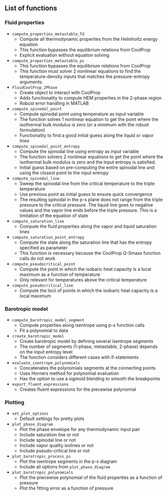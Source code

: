 ## List of functions

### Fluid properties
- `compute_properties_metastable_Td`
  - Compute all thermodynamic properties from the Helmholtz energy equation
  - This function bypasses the equilibrium relations from CoolProp
  - Explicit evaluation without equation solving
- `compute_properties_metastable_ps`
  - This function bypasses the equilibrium relations from CoolProp
  - This function must solver 2 nonlinear equations to find the temperature-density inputs that matches the pressure-entropy arguments.
- `FluidCoolProp_2Phase`
  - Create object to interact with CoolProp
  - Adds functionality to compute HEM properties in the 2-phase region
  - Robust error handling in MATLAB
- `compute_spinodal_point`
  - Compute spinodal point using temperature as input variable
  - The function solves 1 nonlinear equation to get the point where the isothermal bulk modulus is zero (or a minimum with the robust formulation)
  - Functionality to find a good initial guess along the liquid or vapor lines
- `compute_spinodal_point_entropy`
  - Compute the spinodal line using entropy as input variable
  - The function solvers 2 nonlinear equations to get the point where the isothermal bulk modulus is zero and the input entropy is satisfied.
  - Initial guess based on pre-computing the entire spinodal line and using the closest point to the input entropy
- `compute_spinodal_line`
  - Sweep the spinodal line from the critical temperature to the triple temperature
  - Use previous point as initial guess to ensure quick convergence
  - The resulting spinodal in the p-s plane does not range from the triple pressure to the critical pressure. The liquid line goes to negative values and the vapor line ends before the triple pressure. This is a limitation of the equation of state
- `compute_saturation_line`
  - Compute the fluid properties along the vapor and liquid saturation lines
- `compute_saturation_point_entropy`
  - Compute the state along the saturation line that has the entropy specified as parameter
  - This function is necessary because the CoolProp Q-Smass function calls do not work
- `compute_pseudocritical_point`
  - Compute the point in which the isobaric heat capacity is a local maximum as a function of temperature
  - Only relevant for temperatures above the critical temperature
- `compute_pseudocritical_line`
  - Compute the locii of points in which the isobaric heat capacity is a local maximum

### Barotropic model
- `compute_barotropic_model_segment`
  - Compute properties along isentrope using p-s function calls
  - Fit a polynomial to data
- `create_barotropic_model`
  - Create barotropic model by defining several isentrope segments
  - The number of segments (1-phase, metastable, 2-phase) depends on the input entropy level
  - The function considers different cases with if-statements
- `evaluate_isentrope_polynomials`
  - Concatenates the polynomials segments at the connecting points
  - Uses Horners method for polynomial evaluation
  - Has the option to use a sigmoid blending to smooth the breakpoints
- `export_fluent_expressions`
  - Creates fluent expressions for the piecewise polynomial

### Plotting

- `set_plot_options`
  - Default settings for pretty plots
- `plot_phase_diagram`
  - Plot the phase envelope for any thermodynamic input pair
  - Include saturation line or not
  - Include spinodal line or not
  - Include vapor quality isolines or not
  - Include pseudo-critical line or not
- `plot_barotropic_process_ps`
  - Plot the isentrope segments in the p-s diagram
  - Include all options from `plot_phase_diagram`
- `plot_barotropic_polynomials`
  - Plot the piwcewise polynomial of the fluid properties as a function of pressure
  - Plot the fitting error as a function of pressure


